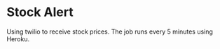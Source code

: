 <h1>Stock Alert</h1>
<p>Using twilio to receive stock prices. The job runs every 5 minutes using Heroku.</p>
